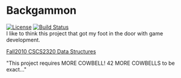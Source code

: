Backgammon
==============
[![License](http://img.shields.io/badge/license%20-cc-green.svg)](http://creativecommons.org/licenses/by-nc/3.0/deed.en_US)
[![Build Status](https://travis-ci.org/fassetar/Backgammon.svg)](https://travis-ci.org/fassetar/Backgammon)
<br>
 I like to think this project that got my foot in the door with game development.

[Fall2010 CSCS2320  Data Structures](http://lab46.corning-cc.edu/notes/data)

"This project requires MORE COWBELL! 42 MORE COWBELLS to be exact..."
